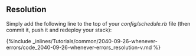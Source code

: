 <!--  usedin: [ _rails/Tutorials/2017-08-21-whenever-errors.md] -->


## Resolution
Simply add the following line to the top of your *config/schedule.rb* file (then commit it, push it and redeploy your stack):



{%include _inlines/Tutorials/common/2040-09-26-whenever-errors/code_2040-09-26-whenever-errors_resolution-v.md %}



